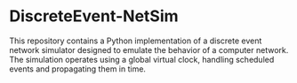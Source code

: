 # DiscreteEvent-NetSim
This repository contains a Python implementation of a discrete event network simulator designed to emulate the behavior of a computer network. The simulation operates using a global virtual clock, handling scheduled events and propagating them in time.
